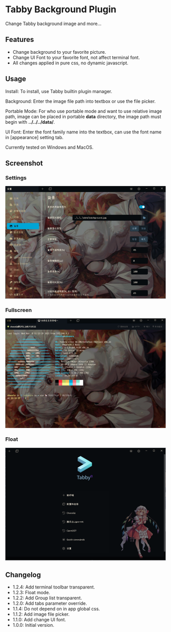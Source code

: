 # Tabby Background Plugin

Change Tabby background image and more...

## Features

- Change background to your favorite picture.
- Change UI Font to your favorite font, not affect terminal font.
- All changes applied in pure css, no dynamic javascript.

## Usage

Install: To install, use Tabby builtin plugin manager.

Background: Enter the image file path into textbox or use the file picker.

Portable Mode: For who use portable mode and want to use relative image path, image can be placed in portable **data** directory, the image path must begin with **../../../data/**.

UI Font: Enter the font family name into the textbox, can use the font name in [appearance] setting tab.

Currently tested on Windows and MacOS.

## Screenshot

### Settings

![Alt text](screenshot1.jpg)

### Fullscreen

![Alt text](screenshot2.jpg)

### Float

![Alt text](screenshot3.png)

## Changelog

- 1.2.4: Add terminal toolbar transparent.
- 1.2.3: Float mode.
- 1.2.2: Add Group list transparent.
- 1.2.0: Add tabs parameter override.
- 1.1.4: Do not depend on in app global css.
- 1.1.2: Add image file picker.
- 1.1.0: Add change UI font.
- 1.0.0: Initial version.
